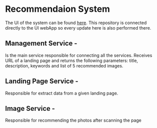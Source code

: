 
# Recommendaion System

The UI of the system can be found [here](https://scannerwebapp.azurewebsites.net/).
This repository is connected directly to the UI webApp so every update here is also performed there.

## Management Service - 
Is the main service responsible for connecting all the services. Receives URL of a landing page and returns the following parameters: title, description, keywords and list of 5 recommended images. 

## Landing Page Service - 
Responsible for extract data from a given landing page. 

## Image Service -
Responsible for recommending the photos after scanning the page




